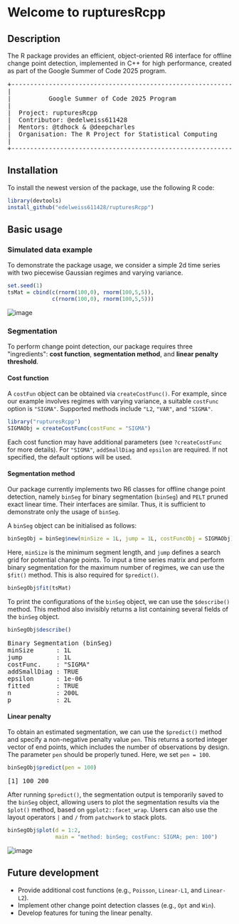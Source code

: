 # Welcome to rupturesRcpp

## Description

<p align="justify"> The R package provides an efficient, object-oriented R6 interface for offline change point detection, implemented in C++ for high performance, created as part of the Google Summer of Code 2025 program. </p>


<pre>
+------------------------------------------------------------+
|                                                            |
|          Google Summer of Code 2025 Program                |
|                                                            | 
|  Project: rupturesRcpp                                     |
|  Contributor: @edelweiss611428                             |
|  Mentors: @tdhock & @deepcharles                           |
|  Organisation: The R Project for Statistical Computing     |
|                                                            |
+------------------------------------------------------------+
</pre>

## Installation

To install the newest version of the package, use the following R code: 

```r
library(devtools)
install_github("edelweiss611428/rupturesRcpp") 
```

## Basic usage

### Simulated data example
  
To demonstrate the package usage, we consider a simple 2d time series with two piecewise Gaussian regimes and varying variance.

```r
set.seed(1)
tsMat = cbind(c(rnorm(100,0), rnorm(100,5,5)),
              c(rnorm(100,0), rnorm(100,5,5)))
```
![image](https://github.com/user-attachments/assets/66e19844-511c-4e4f-a937-26990455402d)

### Segmentation

To perform change point detection, our package requires three "ingredients": **cost function**, **segmentation method**, and **linear penalty threshold**. 

#### Cost function

A `costFun` object can be obtained via `createCostFunc()`. For example, since our example involves regimes with varying variance, a suitable `costFunc` option is `"SIGMA"`. Supported methods include `"L2`, `"VAR"`, and `"SIGMA"`.

```r
library("rupturesRcpp")
SIGMAObj = createCostFunc(costFunc = "SIGMA")
```
Each cost function may have additional parameters (see `?createCostFunc` for more details). For `"SIGMA"`, `addSmallDiag` and `epsilon` are required. If not specified, the default options will be used.

#### Segmentation method

Our package currently implements two R6 classes for offline change point detection, namely `binSeg` for binary segmentation (`binSeg`) and `PELT` pruned exact linear time. Their interfaces are similar. Thus, it is sufficient to demonstrate only the usage of `binSeg`.

A `binSeg` object can be initialised as follows:

```r
binSegObj = binSeg$new(minSize = 1L, jump = 1L, costFuncObj = SIGMAObj) 
```
Here, `minSize` is the minimum segment length, and `jump` defines a search grid for potential change points. To input a time series matrix and perform binary segmentation for the maximum number of regimes, we can use the `$fit()` method. This is also required for `$predict()`.  

```r
binSegObj$fit(tsMat) 
```
To print the configurations of the `binSeg` object, we can use the `$describe()` method. This method also invisibly returns a list containing several fields of the `binSeg` object. 
```r
binSegObj$describe() 
```
<pre>
Binary Segmentation (binSeg)
minSize      : 1L
jump         : 1L
costFunc.    : "SIGMA"
addSmallDiag : TRUE
epsilon      : 1e-06
fitted       : TRUE
n            : 200L
p            : 2L
</pre>

#### Linear penalty

To obtain an estimated segmentation, we can use the `$predict()` method and specify a non-negative penalty value `pen`. This returns a sorted integer vector of end points, which includes the number of observations by design. The parameter `pen` should be properly tuned. Here, we set `pen = 100`.

```r
binSegObj$predict(pen = 100)
```
<pre>
[1] 100 200
</pre>

After running `$predict()`, the segmentation output is temporarily saved to the `binSeg` object, allowing users to plot the segmentation results via the `$plot()` method, based on `ggplot2::facet_wrap`. Users can also use the layout operators `|` and `/` from `patchwork` to stack plots.

```r
binSegObj$plot(d = 1:2, 
               main = "method: binSeg; costFunc: SIGMA; pen: 100")
```

![image](https://github.com/user-attachments/assets/fe16bf47-fdc5-47cc-9040-456002543b4a)

## Future development

- Provide additional cost functions (e.g., `Poisson`, `Linear-L1`, and `Linear-L2`). 
- Implement other change point detection classes (e.g., `Opt` and `Win`).  
- Develop features for tuning the linear penalty.


